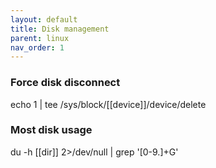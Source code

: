 ```yaml
---
layout: default
title: Disk management
parent: linux
nav_order: 1
---
```


### Force disk disconnect
echo 1 | tee /sys/block/[[device]]/device/delete

### Most disk usage
du -h [[dir]] 2>/dev/null | grep '[0-9\.]\+G'
